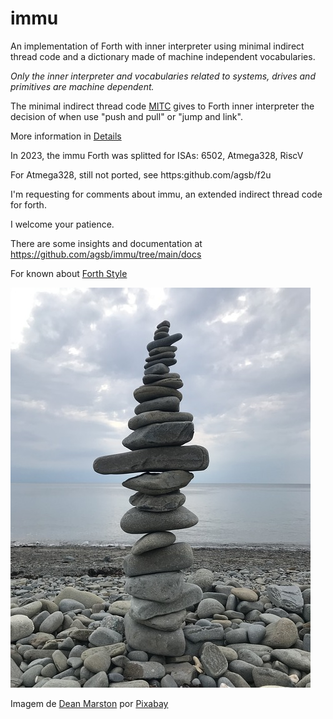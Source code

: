 # immu

An implementation of Forth with inner interpreter using minimal indirect thread code and a dictionary made of machine independent vocabularies. 
  
_Only the inner interpreter and vocabularies related to systems, drives and primitives are machine dependent._

The minimal indirect thread code [MITC](https://github.com/agsb/f2u/blob/main/small%20MITC%20Forth%20en.pdf) gives to Forth inner interpreter the decision of when use "push and pull" or "jump and link".

More information in [Details](https://github.com/agsb/immu/blob/main/Details.md)

In 2023, the immu Forth was splitted for ISAs: 6502, Atmega328, RiscV

For Atmega328, still not ported, see https:github.com/agsb/f2u

I'm requesting for comments about immu, an extended indirect thread code for forth. 

I welcome your patience.

There are some insights and documentation at
      https://github.com/agsb/immu/tree/main/docs 
      
For known about [Forth Style](http://www.forth.org/forth_style.html)


![image](https://github.com/agsb/immu/blob/main/beach-g681c55cdd_640.jpg)

Imagem de <a href="https://pixabay.com/pt/users/deanmarston-10862868/?utm_source=link-attribution&amp;utm_medium=referral&amp;utm_campaign=image&amp;utm_content=4388135">Dean Marston</a> por <a href="https://pixabay.com/pt/?utm_source=link-attribution&amp;utm_medium=referral&amp;utm_campaign=image&amp;utm_content=4388135">Pixabay</a>
